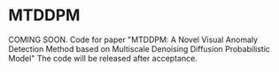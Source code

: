 # MTDDPM
COMING SOON.
Code for paper "MTDDPM: A Novel Visual Anomaly Detection Method based on Multiscale Denoising Diffusion Probabilistic Model"
The code will be released after acceptance.
